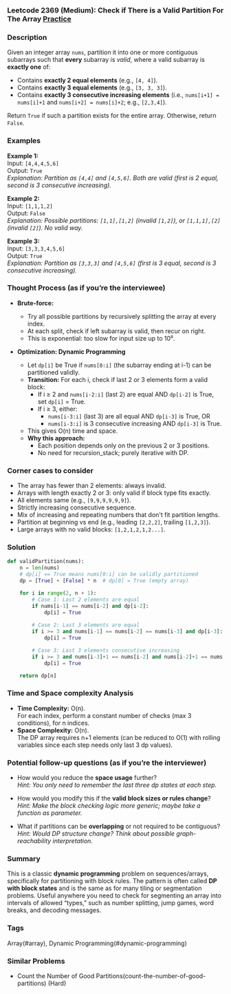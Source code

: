 ### Leetcode 2369 (Medium): Check if There is a Valid Partition For The Array [Practice](https://leetcode.com/problems/check-if-there-is-a-valid-partition-for-the-array)

### Description  
Given an integer array `nums`, partition it into one or more contiguous subarrays such that **every** subarray is _valid_, where a valid subarray is **exactly one** of:
- Contains **exactly 2 equal elements** (e.g., `[4, 4]`).
- Contains **exactly 3 equal elements** (e.g., `[3, 3, 3]`).
- Contains **exactly 3 consecutive increasing elements** (i.e., `nums[i+1] = nums[i]+1` and `nums[i+2] = nums[i]+2`; e.g., `[2,3,4]`).

Return `True` if such a partition exists for the entire array. Otherwise, return `False`.

### Examples  

**Example 1:**  
Input: `[4,4,4,5,6]`  
Output: `True`  
*Explanation: Partition as `[4,4]` and `[4,5,6]`. Both are valid (first is 2 equal, second is 3 consecutive increasing).*

**Example 2:**  
Input: `[1,1,1,2]`  
Output: `False`  
*Explanation: Possible partitions: `[1,1],[1,2]` (invalid `[1,2]`), or `[1,1,1],[2]` (invalid `[2]`). No valid way.*

**Example 3:**  
Input: `[3,3,3,4,5,6]`  
Output: `True`  
*Explanation: Partition as `[3,3,3]` and `[4,5,6]` (first is 3 equal, second is 3 consecutive increasing).*

### Thought Process (as if you’re the interviewee)  
- **Brute-force:**  
  - Try all possible partitions by recursively splitting the array at every index.
  - At each split, check if left subarray is valid, then recur on right.
  - This is exponential: too slow for input size up to 10⁵.

- **Optimization: Dynamic Programming**
  - Let `dp[i]` be True if `nums[0:i]` (the subarray ending at i-1) can be partitioned validly.
  - **Transition:** For each i, check if last 2 or 3 elements form a valid block:
    - If i ≥ 2 and `nums[i-2:i]` (last 2) are equal AND `dp[i-2]` is True, set `dp[i]` = True.
    - If i ≥ 3, either:
      - `nums[i-3:i]` (last 3) are all equal AND `dp[i-3]` is True, OR
      - `nums[i-3:i]` is 3 consecutive increasing AND `dp[i-3]` is True.
  - This gives O(n) time and space.
  - **Why this approach:**  
    - Each position depends only on the previous 2 or 3 positions.
    - No need for recursion_stack; purely iterative with DP.

### Corner cases to consider  
- The array has fewer than 2 elements: always invalid.
- Arrays with length exactly 2 or 3: only valid if block type fits exactly.
- All elements same (e.g., `[9,9,9,9,9,9]`).
- Strictly increasing consecutive sequence.
- Mix of increasing and repeating numbers that don't fit partition lengths.
- Partition at beginning vs end (e.g., leading `[2,2,2]`, trailing `[1,2,3]`).
- Large arrays with no valid blocks: `[1,2,1,2,1,2...]`.

### Solution

```python
def validPartition(nums):
    n = len(nums)
    # dp[i] == True means nums[0:i] can be validly partitioned
    dp = [True] + [False] * n  # dp[0] = True (empty array)

    for i in range(2, n + 1):
        # Case 1: Last 2 elements are equal
        if nums[i-1] == nums[i-2] and dp[i-2]:
            dp[i] = True
        
        # Case 2: Last 3 elements are equal
        if i >= 3 and nums[i-1] == nums[i-2] == nums[i-3] and dp[i-3]:
            dp[i] = True

        # Case 3: Last 3 elements consecutive increasing
        if i >= 3 and nums[i-3]+1 == nums[i-2] and nums[i-2]+1 == nums[i-1] and dp[i-3]:
            dp[i] = True

    return dp[n]
```

### Time and Space complexity Analysis  

- **Time Complexity:** O(n).  
  For each index, perform a constant number of checks (max 3 conditions), for n indices.
- **Space Complexity:** O(n).  
  The DP array requires n+1 elements (can be reduced to O(1) with rolling variables since each step needs only last 3 dp values).

### Potential follow-up questions (as if you’re the interviewer)  

- How would you reduce the **space usage** further?  
  *Hint: You only need to remember the last three dp states at each step.*

- How would you modify this if the **valid block sizes or rules change**?  
  *Hint: Make the block checking logic more generic; maybe take a function as parameter.*

- What if partitions can be **overlapping** or not required to be contiguous?  
  *Hint: Would DP structure change? Think about possible graph-reachability interpretation.*

### Summary
This is a classic **dynamic programming** problem on sequences/arrays, specifically for partitioning with block rules. The pattern is often called **DP with block states** and is the same as for many tiling or segmentation problems. Useful anywhere you need to check for segmenting an array into intervals of allowed “types,” such as number splitting, jump games, word breaks, and decoding messages.

### Tags
Array(#array), Dynamic Programming(#dynamic-programming)

### Similar Problems
- Count the Number of Good Partitions(count-the-number-of-good-partitions) (Hard)